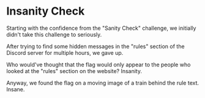 # Insanity Check

Starting with the confidence from the "Sanity Check" challenge, we
initially didn't take this challenge to seriously.

After trying to find some hidden messages in the "rules" section of the
Discord server for multiple hours, we gave up.

Who would've thought that the flag would only appear to the people who
looked at the "rules" section on the website? Insanity.

Anyway, we found the flag on a moving image of a train behind the rule
text. Insane.

